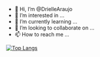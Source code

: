 - 👋 Hi, I’m @DrielleAraujo
- 👀 I’m interested in ...
- 🌱 I’m currently learning ...
- 💞️ I’m looking to collaborate on ...
- 📫 How to reach me ...

<!---
DrielleAraujo/DrielleAraujo is a ✨ special ✨ repository because its `README.md` (this file) appears on your GitHub profile.
You can click the Preview link to take a look at your changes.
--->

[![Top Langs](https://github-readme-stats.vercel.app/api/top-langs/?username=driellearaujo&layout=donut-vertical&theme=radical)](https://github.com/driellearaujo/github-readme-stats)
